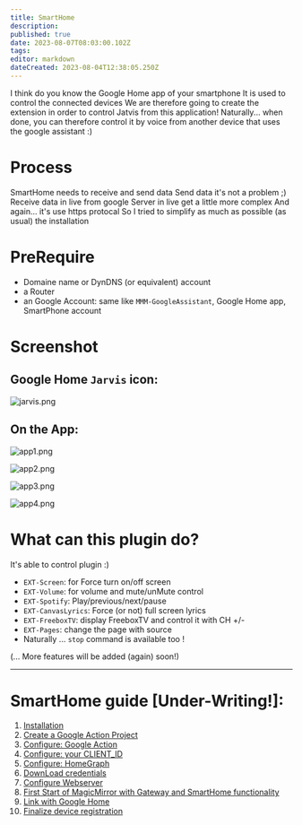 ```yaml
---
title: SmartHome
description: 
published: true
date: 2023-08-07T08:03:00.102Z
tags: 
editor: markdown
dateCreated: 2023-08-04T12:38:05.250Z
---
```


I think do you know the Google Home app of your smartphone
It is used to control the connected devices
We are therefore going to create the extension in order to control Jatvis from this application!
Naturally... when done, you can therefore control it by voice from another device that uses the google assistant :)

# Process
SmartHome needs to receive and send data
Send data it's not a problem ;)
Receive data in live from google Server in live get a little more complex
And again... it's use https protocal
So I tried to simplify as much as possible (as usual) the installation

# PreRequire

* Domaine name  or DynDNS (or equivalent) account
* a Router
* an Google Account: same like `MMM-GoogleAssistant`, Google Home app, SmartPhone account

# Screenshot
## Google Home `Jarvis` icon:
![jarvis.png](/resources/smarthome/jarvis.png)

## On the App:
![app1.png](/resources/smarthome/app1.png)

![app2.png](/resources/smarthome/app2.png)

![app3.png](/resources/smarthome/app3.png)

![app4.png](/resources/smarthome/app4.png)

# What can this plugin do?

It's able to control plugin :)

* `EXT-Screen`: for Force turn on/off screen
* `EXT-Volume`: for volume and mute/unMute control
* `EXT-Spotify`: Play/previous/next/pause
* `EXT-CanvasLyrics`: Force (or not) full screen lyrics
* `EXT-FreeboxTV`: display FreeboxTV and control it with CH +/-
* `EXT-Pages`: change the page with source
* Naturally ... `stop` command is available too !

(... More features will be added (again) soon!)

---

# SmartHome guide [Under-Writing!]:

1. [Installation](/Gateway/SmartHome/Installation)
2. [Create a Google Action Project](/Gateway/SmartHome/ActionNewProject)
3. [Configure: Google Action](/Gateway/SmartHome/SmartHomeActions)
4. [Configure: your CLIENT_ID](/Gateway/SmartHome/CLIENT_ID)
5. [Configure: HomeGraph](/Gateway/SmartHome/HomeGraph)
6. [DownLoad credentials](/Gateway/SmartHome/DownloadCredentials)
7. [Configure Webserver](/Gateway/SmartHome/webserver)
8. [First Start of MagicMirror with Gateway and SmartHome functionality](/Gateway/SmartHome/FirstStart)
9. [Link with Google Home](/Gateway/SmartHome/GoogleHomeLink)
10. [Finalize device registration]()